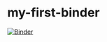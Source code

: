 # my-first-binder

[![Binder](https://mybinder.org/badge_logo.svg)](https://mybinder.org/v2/gh/renegallant/my_first_binder/HEAD)
